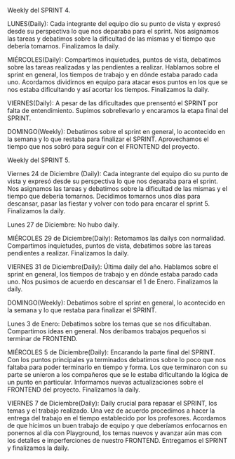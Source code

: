 Weekly del SPRINT 4.

LUNES(Daily): Cada integrante del equipo dio su punto de vista y expresó desde su perspectiva lo que nos deparaba para el sprint.
Nos asignamos las tareas y debatimos sobre la dificultad de las mismas y el tiempo que debería tomarnos. Finalizamos la daily.

MIÉRCOLES(Daily): Compartimos inquietudes, puntos de vista, debatimos sobre las tareas realizadas y las pendientes a realizar.
Hablamos sobre el sprint en general, los tiempos de trabajo y en dónde estaba parado cada uno. Acordamos dividirnos en equipo para atacar esos puntos en los que se nos estaba dificultando y así acortar los tiempos.
Finalizamos la daily.

VIERNES(Daily): A pesar de las dificultades que prensentó el SPRINT por falta de entendimiento. Supimos sobrellevarlo y encaramos la etapa final del SPRINT.

DOMINGO(Weekly): Debatimos sobre el sprint en general, lo acontecido en la semana y lo que restaba para finalizar el SPRINT. Aprovechamos el tiempo que nos sobró para seguir con el FRONTEND del proyecto.

Weekly del SPRINT 5.

Viernes 24 de Diciembre (Daily): Cada integrante del equipo dio su punto de vista y expresó desde su perspectiva lo que nos deparaba para el sprint.
Nos asignamos las tareas y debatimos sobre la dificultad de las mismas y el tiempo que debería tomarnos.
Decidimos tomarnos unos días para descansar, pasar las fiestar y volver con todo para encarar el sprint 5.
Finalizamos la daily.

Lunes 27 de Diciembre: No hubo daily.

MIÉRCOLES 29 de Diciembre(Daily): Retomamos las dailys con normalidad.
Compartimos inquietudes, puntos de vista, debatimos sobre las tareas pendientes a realizar.
Finalizamos la daily.

VIERNES 31 de Diciembre(Daily): Última daily del año.
Hablamos sobre el sprint en general, los tiempos de trabajo y en dónde estaba parado cada uno.
Nos pusimos de acuerdo en descansar el 1 de Enero.
Finalizamos la daily.

DOMINGO(Weekly): Debatimos sobre el sprint en general, lo acontecido en la semana y lo que restaba para finalizar el SPRINT.

Lunes 3 de Enero: Debatimos sobre los temas que se nos dificultaban. Compartimos ideas en general.
Nos deribamos trabajos pequeños si terminar de FRONTEND.

MIÉRCOLES 5 de Diciembre(Daily): Encarando la parte final del SPRINT. Con los puntos principales ya terminados debatimos sobre lo poco que nos faltaba para poder terminarlo
en tiempo y forma. Los que terminaron con su parte se unieron a los compañeros que se le estaba dificultando la lógica de un punto en particular.
Informamos nuevas actualizaciones sobre el FRONTEND del proyecto.
Finalizamos la daily.

VIERNES 7 de Diciembre(Daily): Daily crucial para repasar el SPRINT, los temas y el trabajo realizado. Una vez de acuerdo procedimos a hacer la entrega del trabajo en el tiempo
establecido por los profesores. Acordamos de que hicimos un buen trabajo de equipo y que deberíamos enfocarnos en ponernos al día con Playground, los temas nuevos
y avanzar aún mas con los detalles e imperferciones de nuestro FRONTEND.
Entregamos el SPRINT y finalizamos la daily.





